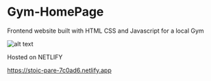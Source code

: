# Gym-HomePage

Frontend website built with HTML CSS and Javascript for a local Gym 

![alt text](https://media-exp1.licdn.com/dms/image/C4E22AQHa_QNSr7tLcQ/feedshare-shrink_2048_1536/0/1641861870026?e=1645660800&v=beta&t=CDGYE_K2SgvMgjmMl0Nj_2ylGpHdjtTxVtWCPTXpbyQ)

Hosted on NETLIFY

https://stoic-pare-7c0ad6.netlify.app
